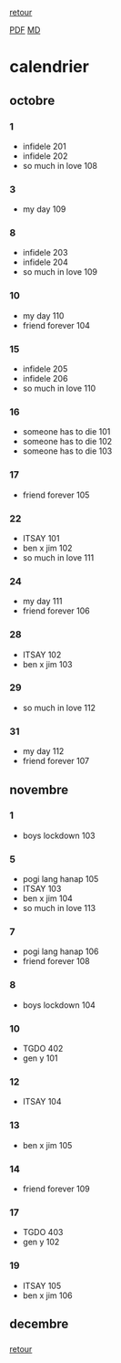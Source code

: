[retour](./../index.html)
<!-- -->
[PDF](./cal.pdf) [MD](./cal.md) 


# calendrier

## octobre
### 1
* infidele 201
* infidele 202
* so much in love 108
### 3
* my day 109
### 8
* infidele 203
* infidele 204
* so much in love 109
### 10
* my day 110
* friend forever 104
### 15
* infidele 205
* infidele 206
* so much in love 110
### 16
* someone has to die 101
* someone has to die 102
* someone has to die 103
### 17
* friend forever 105
### 22
* ITSAY 101
* ben x jim 102
* so much in love 111
### 24
* my day 111
* friend forever 106
### 28
* ITSAY 102
* ben x jim 103
### 29
* so much in love 112
### 31
* my day 112
* friend forever 107

## novembre
### 1
* boys lockdown 103
### 5
* pogi lang hanap 105
* ITSAY 103
* ben x jim 104
* so much in love 113
### 7
* pogi lang hanap 106
* friend forever 108
### 8
* boys lockdown 104
### 10
* TGDO 402
* gen y 101
### 12
* ITSAY 104
### 13
* ben x jim 105
### 14
* friend forever 109
### 17
* TGDO 403
* gen y 102
### 19
* ITSAY 105
* ben x jim 106
### 
### 
### 
### 
### 
### 
### 
### 
### 
### 
### 
### 
### 
### 
### 
### 
### 
### 
### 
### 
### 
### 
### 
### 
### 
### 
### 
### 
### 
### 


## decembre

### 
### 
### 
### 
### 
### 
### 
### 
### 





[retour](./../index.html)